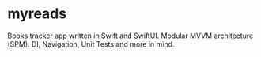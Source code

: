 # myreads
Books tracker app written in Swift and SwiftUI. Modular MVVM architecture (SPM). DI, Navigation, Unit Tests and more in mind.
